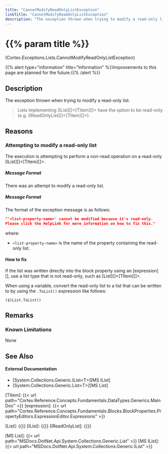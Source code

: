 ```yaml
---
title: "CannotModifyReadOnlyListException"
linkTitle: "CannotModifyReadOnlyListException"
description: "The exception thrown when trying to modify a read-only list."
---
```


# {{% param title %}}

<p class="namespace">(Cortex.Exceptions.Lists.CannotModifyReadOnlyListException)</p>
{{% alert type="information" title="Information" %}}Improvements to this page are planned for the future.{{% /alert %}}

## Description

The exception thrown when trying to modify a read-only list.

> Lists implementing [IList][]&lt;[TItem][]&gt; have the option to be read-only (e.g. [IReadOnlyList][]&lt;[TItem][]&gt;).

## Reasons

### Attempting to modify a read-only list

The execution is attempting to perform a non-read operation on a read-only [IList][]&lt;[TItem][]&gt;.

##### Message Format

There was an attempt to modify a read-only list.

##### Message Format

The format of the exception message is as follows:

```json
"'<list-property-name>' cannot be modified because it's read-only.
Please click the HelpLink for more information on how to fix this."
```

where:

* `<list-property-name>` is the name of the property containing the read-only list.

#### How to fix

If the list was written directly into the block property using an [expression][], use a list type that is not read-only, such as [List][]&lt;[TItem][]&gt;.

When using a variable, convert the read-only list to a list that can be written to by using the `.ToList()` expression like follows:

```CSharp
($)List.ToList()
```

## Remarks

### Known Limitations

None

## See Also

#### External Documentation

* [System.Collections.Generic.IList&lt;T&gt;][MS IList]
* [System.Collections.Generic.List&lt;T&gt;][MS List]

[TItem]: {{< url path="Cortex.Reference.Concepts.Fundamentals.DataTypes.Generics.MainDoc" >}}
[expression]: {{< url path="Cortex.Reference.Concepts.Fundamentals.Blocks.BlockProperties.PropertyEditors.ExpressionEditor.Expressions" >}}

[List]: {{<url path="Cortex.Reference.DataTypes.Collections.List.MainDoc">}}
[IList]: {{<url path="Cortex.Reference.DataTypes.Collections.IList.MainDoc">}}
[IReadOnlyList]: {{<url path="Cortex.Reference.DataTypes.Collections.IReadOnlyList.MainDoc">}}

[MS List]: {{< url path="MSDocs.DotNet.Api.System.Collections.Generic.List" >}}
[MS IList]: {{< url path="MSDocs.DotNet.Api.System.Collections.Generic.IList" >}}